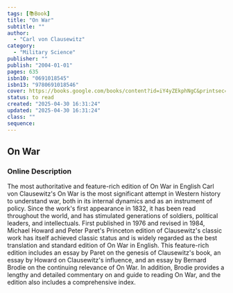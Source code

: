 ```yaml
---
tags: [📚Book]
title: "On War"
subtitle: ""
author:
  - "Carl von Clausewitz"
category:
  - "Military Science"
publisher: ""
publish: "2004-01-01"
pages: 635
isbn10: "0691018545"
isbn13: "9780691018546"
cover: https://books.google.com/books/content?id=iY4yZEkphNgC&printsec=frontcover&img=1&zoom=1&edge=curl&source=gbs_api
status: to read
created: "2025-04-30 16:31:24"
updated: "2025-04-30 16:31:24"
class: ""
sequence:
---
```


## On War

### Online Description

The most authoritative and feature-rich edition of On War in English Carl von Clausewitz's On War is the most significant attempt in Western history to understand war, both in its internal dynamics and as an instrument of policy. Since the work's first appearance in 1832, it has been read throughout the world, and has stimulated generations of soldiers, political leaders, and intellectuals. First published in 1976 and revised in 1984, Michael Howard and Peter Paret's Princeton edition of Clausewitz's classic work has itself achieved classic status and is widely regarded as the best translation and standard edition of On War in English. This feature-rich edition includes an essay by Paret on the genesis of Clausewitz's book, an essay by Howard on Clausewitz's influence, and an essay by Bernard Brodie on the continuing relevance of On War. In addition, Brodie provides a lengthy and detailed commentary on and guide to reading On War, and the edition also includes a comprehensive index.